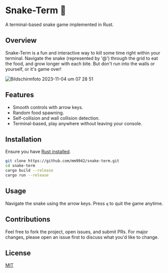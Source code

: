 # Snake-Term :snake:

A terminal-based snake game implemented in Rust.

## Overview

Snake-Term is a fun and interactive way to kill some time right within your terminal. Navigate the snake (represented by '@') through the grid to eat the food, and grow longer with each bite. But don't run into the walls or yourself, or it's game over!

![Bildschirmfoto 2023-11-04 um 07 28 51](https://github.com/mm9942/snake/assets/149858635/84059677-431f-4699-979c-c29ad3e34226)


## Features
- Smooth controls with arrow keys.
- Random food spawning.
- Self-collision and wall collision detection.
- Terminal-based, play anywhere without leaving your console.

## Installation
Ensure you have [Rust installed](https://www.rust-lang.org/tools/install).

```bash
git clone https://github.com/mm9942/snake-term.git
cd snake-term
cargo build --release
cargo run --release
```

## Usage
Navigate the snake using the arrow keys. Press `q` to quit the game anytime.

## Contributions
Feel free to fork the project, open issues, and submit PRs. For major changes, please open an issue first to discuss what you'd like to change.

## License
[MIT](https://choosealicense.com/licenses/mit/)

